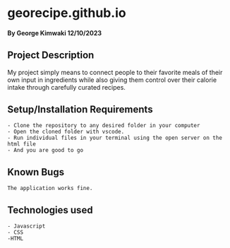 # georecipe.github.io
#### **By George Kimwaki 12/10/2023**
## Project Description
My project simply means to connect people to their favorite meals of their own input in ingredients while also giving them control over their calorie intake through carefully curated recipes.
#### 
## Setup/Installation Requirements
    - Clone the repository to any desired folder in your computer
    - Open the cloned folder with vscode.
    - Run individual files in your terminal using the open server on the html file
    - And you are good to go
## Known Bugs
    The application works fine.

## Technologies used
    - Javascript
    - CSS
    -HTML




